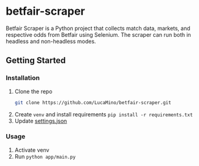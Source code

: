 # betfair-scraper
Betfair Scraper is a Python project that collects match data, markets, and respective odds from Betfair using Selenium. The scraper can run both in headless and non-headless modes.

<!-- GETTING STARTED -->
## Getting Started

### Installation
1. Clone the repo
   ```sh
   git clone https://github.com/LucaMino/betfair-scraper.git
   ```
2. Create `venv` and install requirements `pip install -r requirements.txt`
3. Update [settings.json](src/config/settings.json)

<!-- USAGE -->
### Usage
1. Activate venv
2. Run `python app/main.py`
